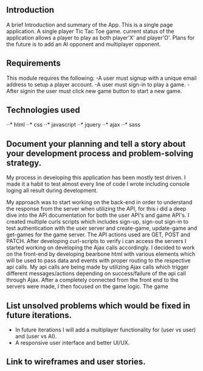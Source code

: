 ## Introduction

A brief Introduction and summary of the App.
This is a single page application. A single player Tic Tac Toe game. current status of the application allows a player to play as both player'X' and player'O'. Plans for the future is to add an AI opponent and multiplayer opponent.

## Requirements

This module requires the following:
-A user must signup with a unique email address to setup a player account.
-A user must sign-in to play a game.
-After signin the user must click new game button to start a new game.



## Technologies used

⋅⋅* html
⋅⋅* css
⋅⋅* javascript
⋅⋅* jquery
⋅⋅* ajax
⋅⋅* sass

## Document your planning and tell a story about your development process and problem-solving strategy.

My process in developing this application has been mostly test driven. I made it a habit to test almost every line of code I wrote including console loging all result during development.

My approach was to start working on the back-end in order to understand the response from the server when utilizing the API, for this i did a deep dive into the APi documentation for both the user API's and game API's. I created multiple curls scripts which includes sign-up, sign-out sign-in  to test authentication with the user server and create-game, update-game and get-games for the game server. The API actions used are GET, POST and PATCH.
After developing curl-scripts to verify i can access the servers I started working on developing the Ajax calls accordingly.
I decided to work on the front-end by developing bearbone html with various elements which will be used to pass data and events with proper routing to the respective api calls. My api calls are being made by utilizing Ajax calls which trigger different messages/actions depending on success/failure of the api call through Ajax. After a completely connected from the front end to the servers were made, I then focused on the game logic.
  The game


## List unsolved problems which would be fixed in future iterations.

  - In future iterations I will add a multiplayer functionality for (user vs user) and (user vs AI).
  - A responsive user interface and better UI/UX.

## Link to wireframes and user stories.
